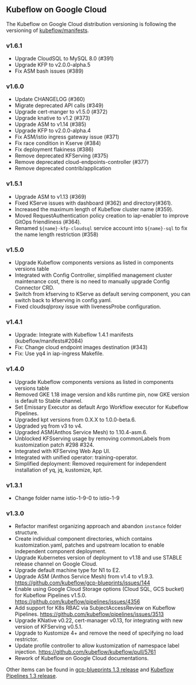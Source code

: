 ## Kubeflow on Google Cloud

The Kubeflow on Google Cloud distribution versioning is following the versioning of [kubeflow/manifests](https://github.com/kubeflow/manifests).

### v1.6.1

* Upgrade CloudSQL to MySQL 8.0 (#391)
* Upgrade KFP to v2.0.0-alpha.5
* Fix ASM bash issues (#389)

### v1.6.0

* Update CHANGELOG (#360)
* Migrate deprecated API calls (#349)
* Upgrade cert-manger to v1.5.0 (#372)
* Upgrade knative to v1.2 (#373)
* Upgrade ASM to v1.14 (#385)
* Upgrade KFP to v2.0.0-alpha.4
* Fix ASM/istio ingress gateway issue (#371)
* Fix race condition in Kserve (#384)
* Fix deployment flakiness (#386)
* Remove deprecated KFServing (#375)
* Remove deprecated cloud-endpoints-controller (#377)
* Remove deprecated contrib/application

### v1.5.1

* Upgrade ASM to v1.13 (#369)
* Fixed KServe issues with dashboard (#362) and directory(#361).
* Increased the maximum length of Kubeflow cluster name (#359).
* Moved RequestAuthentication policy creation to iap-enabler to improve GitOps friendliness (#364).
* Renamed `${name}-kfp-cloudsql` service account into `${name}-sql` to fix the name length restriction (#358)

### v1.5.0

* Upgrade Kubeflow components versions as listed in components versions table
* Integrated with Config Controller, simplified management cluster maintenance cost, there is no need to manually upgrade Config Connector CRD.
* Switch from kfserving to KServe as default serving component, you can switch back to kfserving in config.yaml.
* Fixed cloudsqlproxy issue with livenessProbe configuration.

### v1.4.1

* Upgrade: Integrate with Kubeflow 1.4.1 manifests (kubeflow/manifests#2084)
* Fix: Change cloud endpoint images destination (#343)
* Fix: Use yq4 in iap-ingress Makefile.

### v1.4.0

* Upgrade Kubeflow components versions as listed in components versions table
* Removed GKE 1.18 image version and k8s runtime pin, now GKE version is default to Stable channel.
* Set Emissary Executor as default Argo Workflow executor for Kubeflow Pipelines.
* Upgraded kpt versions from 0.X.X to 1.0.0-beta.6.
* Upgraded yq from v3 to v4.
* Upgraded ASM(Anthos Service Mesh) to 1.10.4-asm.6.
* Unblocked KFSserving usage by removing commonLabels from kustomization patch #298 #324.
* Integrated with KFServing Web App UI.
* Integrated with unified operator: training-operator.
* Simplified deployment: Removed requirement for independent installation of yq, jq, kustomize, kpt.

### v1.3.1

* Change folder name istio-1-9-0 to istio-1-9

### v1.3.0

*  Refactor manifest organizing approach and abandon `instance` folder structure.
*  Create individual component directories, which contains kustomization.yaml, patches and upstream location to enable independent component deployment.
*  Upgrade Kubernetes version of deployment to v1.18 and use STABLE release channel on Google Cloud.
*  Upgrade default machine type for N1 to E2.
*  Upgrade ASM (Anthos Service Mesh) from v1.4 to v1.9.3. https://github.com/kubeflow/gcp-blueprints/issues/144
*  Enable using Google Cloud Storage options (Cloud SQL, GCS bucket) for Kubeflow Pipelines v1.5.0. https://github.com/kubeflow/pipelines/issues/4356
*  Add support for K8s RBAC via SubjectAccessReview on Kubeflow Pipelines. https://github.com/kubeflow/pipelines/issues/3513
*  Upgrade KNative v0.22, cert-manager v0.13, for integrating with new version of KFServing v0.5.1.
*  Upgrade to Kustomize 4+ and remove the need of specifying no load restrictor.
*  Update profile controller to allow kustomization of namespace label injection. https://github.com/kubeflow/kubeflow/pull/5761
*  Rework of Kubeflow on Google Cloud documentations.

Other items can be found in [gcp-blueprints 1.3 release](https://github.com/kubeflow/gcp-blueprints/projects/2) and [Kubeflow Pipelines 1.3 release](https://github.com/kubeflow/pipelines/projects/12).
